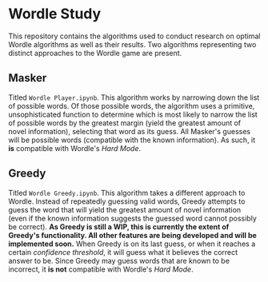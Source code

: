# Wordle Study
This repository contains the algorithms used to conduct research on optimal Wordle algorithms as well as their results. Two algorithms representing two distinct approaches to the Wordle game are present.

## Masker
Titled `Wordle Player.ipynb`. This algorithm works by narrowing down the list of possible words. Of those possible words, the algorithm uses a primitive, unsophisticated function to determine which is most likely to narrow the list of possible words by the greatest margin (yield the greatest amount of novel information), selecting that word as its guess. All Masker's guesses will be possible words (compatible with the known information). As such, it **is** compatible with Wordle's *Hard Mode*.

## Greedy
Titled `Wordle Greedy.ipynb`. This algorithm takes a different approach to Wordle. Instead of repeatedly guessing valid words, Greedy attempts to guess the word that will yield the greatest amount of novel information (even if the known information suggests the guessed word cannot possibly be correct). **As Greedy is still a WIP, this is currently the extent of Greedy's functionality. All other features are being developed and will be implemented soon.** When Greedy is on its last guess, or when it reaches a certain *confidence threshold*, it will guess what it believes the correct answer to be. Since Greedy may guess words that are known to be incorrect, it **is not** compatible with Wordle's *Hard Mode*.
